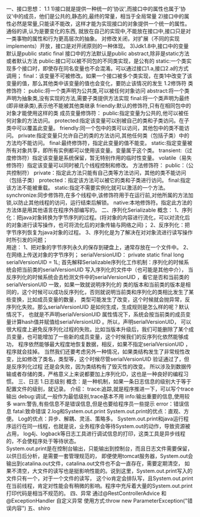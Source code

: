一、接口思想：
   1.1
     1)接口就是提供一种统一的'协议',而接口中的属性也属于'协议'中的成员，他们是公共的,静态的,最终的常量，相当于全局常量
     2)接口中的属性必然是常量,只能读不能改，这样才能为实现接口的对象提供一个统一的属性。通俗的讲,认为是要变化的东西,
       就放在自己的实现中,不能放在接口中,接口只是对一类事物的属性和行为更高层次的抽象。
       对修改关闭，对扩展（不同的实现implements）开放，接口是对开闭原则的一种体现。
     3)Jdk1.8中,接口中的变量默认是public static final
                接口中的方法默认是public abstract,除非是static方法或者默认方法
       public:接口可以被不同包的不同类实现，是公有的
       static:一个类实现多个接口时，即使存在同名变量也不会混淆。可以通过接口1.a,接口2.a的方式调用；
       final：该变量不可被修改。如果一个接口被多个类实现，在类1中改变了该变量的值，那么其他类中该变量的值也会变化，要防止该情况的发生
    1.2修饰符
        类修饰符：
	        public:将一个类声明为公共类,可以被任何对象访问
	        abstract:将一个类声明为抽象类,没有实现的方法,需要子类提供方法实现
	        final:将一个类声明为最终(即非继承类),表示他不能被其他类继承
	        friendly:默认的修饰符,只有在相同包中的对象才能使用这样的类
		成员变量修饰符：
			public:指定变量为公共的,他可以被任何对象的方法访问。
			protected:指定该变量可以别被自己的类和子类访问。在子类中可以覆盖此变量。
			friendly:同一个包中的类可以访问，其他包中的类不能访问。
			private:指定变量只允许自己的类的方法访问,其他任何类（包括子类）中的方法均不能访问。
			final:最终修饰符，指定此变量的值不能变。
			static:指定变量被所有对象共享，即所有实例都可以使用该变量。变量属于这个类。
			transient:（过度修饰符）指定该变量是系统保留，暂无特别作用的临时性变量。
			volatile（易失修饰符）指定该变量可以同时被几个线程控制和修改。
		方法修饰符：
			public：（公共控制符）
			private：指定此方法只能有自己类等方法访问，其他的类不能访问（包括子类）
			protected：指定该方法可以被它的类和子类进行访问。
			final:指定该方法不能被重载。
			static:指定不需要实例化就可以激活的一个方法。
			synchronize:同步修饰符,在多个线程中,该修饰符用于在运行前,对他所属的方法加锁,以防止其他线程的访问，运行结束后解锁。
			native:本地修饰符。指定此方法的方法体是用其他语言在程序外部编写的。
二、序列化Serializable
	概念：
		1、序列化：把java对象转换为字节序列的过程。(将对象的内容进行流化，可以对流化后的对象进行读写操作，也可将流化后的对象传输与网络之间)；
		2、反序列化：把字节序列恢复为java对象的过程。
		3、序列化是为了解决在对对象流进行读写操作时所引发的问题；  	
	用途：
		1、把对象的字节序列永久的保存到硬盘上，通常存放在一个文件中。
		2、在网络上传送对象的字节序列；
	serialVersionUID：
	private static final long serialVersionUID = 1L;
	首先解释Serializable序列化工作机制：序列化的时候系统会把当前类的serialVersionUID 写入序列化的文件中（也可能是其他中介），
	当反序列化的时候系统会去检测文件中的serialVersionUID ，看它是否和当前类的serialVersionUID 一致，如果一致就说明序列化的
	类的版本和当前类的版本是相同的，这个时候可以成功反序列化，否则就说明当前类和序列化的类相比发生了某些变换，比如成员变量的数量，
	类型可能发生了改变，这个时候就会抛异常，反序列化失败。那么serialVersionUID 是如何生成，生成规则是怎么样的呢？默认情况下，
	也就是不声明serialVersionUID 属性情况下，系统会按当前类的成员变量计算hash值并赋值给serialVersionUID 。所以，声明serialVersionUID，
	可以很大程度上避免反序列化过程的失败。比如当版本升级后，我们可能删除了某个成员变量，也可能增加了一些新的成员变量，这个时候我们的反序列化依然能够成功，
	程序依然能够最大程度地恢复数据，相反，如果不指定serialVersionUID ，程序就会挂掉。
	当然我们还要考虑另外一种情况，如果类结构发生了非常规性改变，比如修改了类名，类型等，这个时候尽管serialVersionUID 验证通过了，但是反序列化过程
	还是会失败，因为类结构有了毁灭性的改变。
	所以涉及到数据传输或者存储的类，严格意义上来说都要加上序列化ID，这也是一种良好的编程习惯。
三、日志
	1.日志级别
	概念：是一种机制，如果一条日志信息的级别大于等于配置文件的级别，就记录。
	介绍：
		trace:追踪,就是程序推进一下，可以写个trace输出
		debug:调试,一般作为最低级别,trace基本不用
		info:输出重要的信息,使用较多
		warn:警告,有些信息不是错误信息,但是也要给程序员一些提示
		error：错误信息
		fatal:致命错误
    2.log和System.out.print
        System.out.print的优点：直观、方便。
        Log的优点：异步、解耦、灵活、策略多。
        System.out.print和java运行程序运行在同一线程，也就是说，业务程序会等待System.out的动作，导致资源被占用，
        log4j、logback等日志工具进行调试信息的打印，这类工具是异步线程的，不会使程序处于等待状态。        
        System.out.print是在控制台输出，只能输出到控制台，而且日志文件需要保留，以供日后分析，是需要一套管理规范的，
        即便使用tomcat服务器，System.out会输出到catalina.out文件，catalina.out文件也不会一直存在，需要定期清空，
        如果不清空，大文件的读写也是挺影响性能的。说到这里，System.out.print写入的文件只有一个，对于一个文件的读写，
        这个io肯定会排队写，且System.out.print在当前线程，肯定对性能会有稍微的影响。程序中充斥着大量的System.out.print打印代码是相当不规范的。
四、异常
    通过@RestControllerAdvice 和 @ExceptionHandler 自定义异常
    使用方式:throw new ParameterException("错误内容")
五、shiro
    